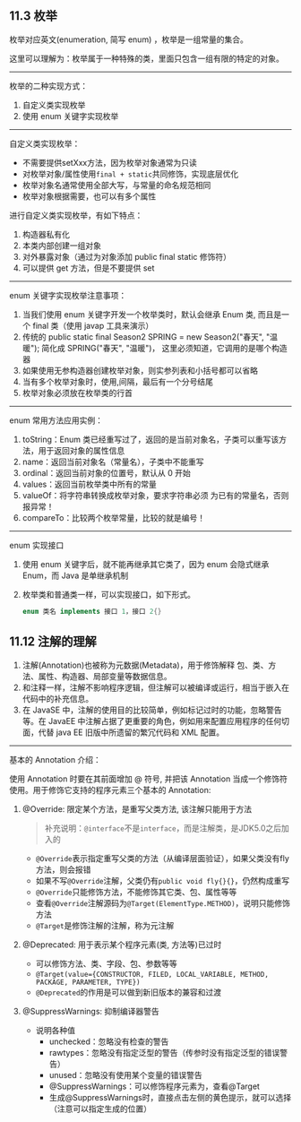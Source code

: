 ## 11.3 枚举 

枚举对应英文(enumeration, 简写 enum) ，枚举是一组常量的集合。 

这里可以理解为：枚举属于一种特殊的类，里面只包含一组有限的特定的对象。

----

枚举的二种实现方式：

1) 自定义类实现枚举 
2) 使用 enum 关键字实现枚举

---

自定义类实现枚举：

- 不需要提供setXxx方法，因为枚举对象通常为只读
- 对枚举对象/属性使用`final + static`共同修饰，实现底层优化
- 枚举对象名通常使用全部大写，与常量的命名规范相同
- 枚举对象根据需要，也可以有多个属性

进行自定义类实现枚举，有如下特点：

1) 构造器私有化 
2) 本类内部创建一组对象
3) 对外暴露对象（通过为对象添加 public final static 修饰符）
4) 可以提供 get 方法，但是不要提供 set

---

enum 关键字实现枚举注意事项：

1) 当我们使用 enum 关键字开发一个枚举类时，默认会继承 Enum 类, 而且是一个 final 类（使用 javap 工具来演示）
2) 传统的 public static final Season2 SPRING = new Season2("春天", "温暖"); 简化成 SPRING("春天", "温暖")， 这里必须知道，它调用的是哪个构造器
3) 如果使用无参构造器创建枚举对象，则实参列表和小括号都可以省略
4) 当有多个枚举对象时，使用,间隔，最后有一个分号结尾
5) 枚举对象必须放在枚举类的行首

---

enum 常用方法应用实例：

1) toString：Enum 类已经重写过了，返回的是当前对象名，子类可以重写该方法，用于返回对象的属性信息 
2) name：返回当前对象名（常量名），子类中不能重写 
3) ordinal：返回当前对象的位置号，默认从 0 开始
4) values：返回当前枚举类中所有的常量 
5) valueOf：将字符串转换成枚举对象，要求字符串必须 为已有的常量名，否则报异常！
6) compareTo：比较两个枚举常量，比较的就是编号！ 

---

enum 实现接口 

1. 使用 enum 关键字后，就不能再继承其它类了，因为 enum 会隐式继承 Enum，而 Java 是单继承机制

2. 枚举类和普通类一样，可以实现接口，如下形式。 

   ```java
   enum 类名 implements 接口 1，接口 2{}
   ```

   

## 11.12 注解的理解 

1) 注解(Annotation)也被称为元数据(Metadata)，用于修饰解释 包、类、方法、属性、构造器、局部变量等数据信息。 
2) 和注释一样，注解不影响程序逻辑，但注解可以被编译或运行，相当于嵌入在代码中的补充信息。 
3) 在 JavaSE 中，注解的使用目的比较简单，例如标记过时的功能，忽略警告等。在 JavaEE 中注解占据了更重要的角色，例如用来配置应用程序的任何切面，代替 java EE 旧版中所遗留的繁冗代码和 XML 配置。

---

基本的 Annotation 介绍： 

使用 Annotation 时要在其前面增加 @ 符号, 并把该 Annotation 当成一个修饰符使用。用于修饰它支持的程序元素三个基本的 Annotation: 

1) @Override: 限定某个方法，是重写父类方法, 该注解只能用于方法 

   > 补充说明：`@interface`不是`interface`，而是注解类，是JDK5.0之后加入的

   - `@Override`表示指定重写父类的方法（从编译层面验证），如果父类没有fly方法，则会报错
   - 如果不写`@Override`注解，父类仍有`public void fly{}{}`，仍然构成重写
   - `@Override`只能修饰方法，不能修饰其它类、包、属性等等
   - 查看`@Override`注解源码为`@Target(ElementType.METHOD)`，说明只能修饰方法
   - `@Target`是修饰注解的注解，称为元注解

2) @Deprecated: 用于表示某个程序元素(类, 方法等)已过时

   - 可以修饰方法、类、字段、包、参数等等
   - `@Target(value={CONSTRUCTOR, FILED, LOCAL_VARIABLE, METHOD, PACKAGE, PARAMETER, TYPE})`
   - `@Deprecated`的作用是可以做到新旧版本的兼容和过渡

3) @SuppressWarnings: 抑制编译器警告

   - 说明各种值
     - unchecked：忽略没有检查的警告
     - rawtypes：忽略没有指定泛型的警告（传参时没有指定泛型的错误警告）
     - unused：忽略没有使用某个变量的错误警告
     - @SuppressWarnings：可以修饰程序元素为，查看@Target
     - 生成@SuppressWarnings时，直接点击左侧的黄色提示，就可以选择（注意可以指定生成的位置）



